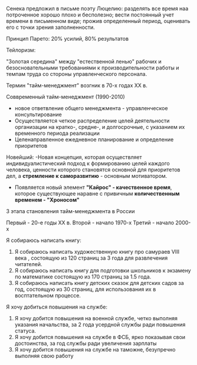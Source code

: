 
Сенека предложил в письме поэту Люцелию:
разделять все время наа потроченное хорошо плохо и бесполезно; вести постоянный учет времени в письменном виде; прожив определенный период, оценивать его с точки зрения заполненности. 

Принцип Парето: 20% усилий, 80% результатов

Тейлоризм:

"Золотая середина" между "естественной ленью" рабочих и безосновательными требованиями к производительности работы и темпам труда со стороны управленческого персонала.

Термин "тайм-менеджмент" возгник в 70-х годах XX в.

Соввременный тайм-менеджмент (1990-2010)
- новое ответвление общего менеджмента - управленческое консультирование
- Осуществляется четкое распределение целей деятельности организации на кратко-, средне-, и долгосрочные, с указанием их временного периода реализации
- Целенаправленное ежедневное планирование и определение приоритетов


Новейший:
-Новая концепция, которая осуществляет индивидуалистический подход к формированию целей каждого человека, ценности которого становятся основной для приоритетов дел, а **стремление к саморазвитию** - основным мотиватором.

- Появляется новый элемент **"Кайрос" - качественное время**, которое существующее наравне с привичным **количественным временем - "Хроносом"**

3 этапа становления тайм-менеджмента в России

Первый - 20-е годы XX в.
Второй - начало 1970-х
Третий - начало 2000-х 


Я собираюсь написать книгу:

1. Я собираюсь написать художественную книгу про самураев VIII века , состоящую из 120 страниц за 3 года для развлечения читателей.
2. Я собираюсь написать книгу для подготовки школьников  к экзамену по математике состоящую из 170 страниц за 1.5 года.
3. Я собираюсь написать книгу детских сказок для детских садов за год, состоящую из 30 страниц, для использования их в восптательном процессе. 


Я хочу добиться повышения на службе:

1) Я хочу добится повышения на военной службе, четко выполняя указания начальства, за 2 года усердной службы ради повышения статуса.
2) Я хочу добится повышения на службе в ФСБ, ярко показывая свои достоинства, за год службы ради увеличения зарплаты
3) Я хочу добится повышения на службе на таможне, безупречно выполняя свою работу
